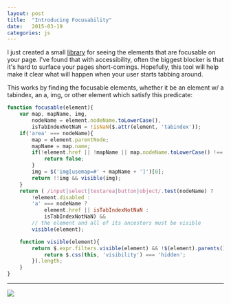 ```yaml
---
layout: post
title:  "Introducing Focusability"
date:   2015-03-19
categories: js
---
```


I just created a small [library](https://github.com/jasonLaster/Focusability) for seeing the elements that are focusable on your page. I've found that with accessibility, often the biggest blocker is that it's hard to surface your pages short-comings. Hopefully, this tool will help make it clear what will happen when your user starts tabbing around.


This works by finding the focusable elements, whether it be an element w/ a tabindex, an a, img, or other element which satisfy this predicate:

```js
function focusable(element){
    var map, mapName, img,
        nodeName = element.nodeName.toLowerCase(),
        isTabIndexNotNaN = !isNaN($.attr(element, 'tabindex'));
    if('area' === nodeName){
        map = element.parentNode;
        mapName = map.name;
        if(!element.href || !mapName || map.nodeName.toLowerCase() !== 'map'){
            return false;
        }
        img = $('img[usemap=#' + mapName + ']')[0];
        return !!img && visible(img);
    }
    return ( /input|select|textarea|button|object/.test(nodeName) ?
        !element.disabled :
        'a' === nodeName ?
            element.href || isTabIndexNotNaN :
            isTabIndexNotNaN) &&
        // the element and all of its ancestors must be visible
        visible(element);

    function visible(element){
        return $.expr.filters.visible(element) && !$(element).parents().addBack().filter(function(){
            return $.css(this, 'visibility') === 'hidden';
        }).length;
    }
}
```

---

![](http://f.cl.ly/items/0O301f040V0q26163b0m/Image%202015-03-17%20at%203.43.51%20PM.png)

